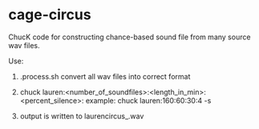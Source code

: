 cage-circus
===========

ChucK code for constructing chance-based sound file from many source wav files.

Use:
1. .process.sh
   convert all wav files into correct format

2. chuck lauren:<number_of_soundfiles>:<length_in_min>:<percent_silence>:<seed>
   example: chuck lauren:160:60:30:4 -s

3. output is written to laurencircus_<seed>.wav
